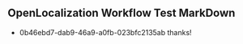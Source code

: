 ## OpenLocalization Workflow Test MarkDown
* 0b46ebd7-dab9-46a9-a0fb-023bfc2135ab thanks!

<!--HONumber=Sep16_HO1-->


